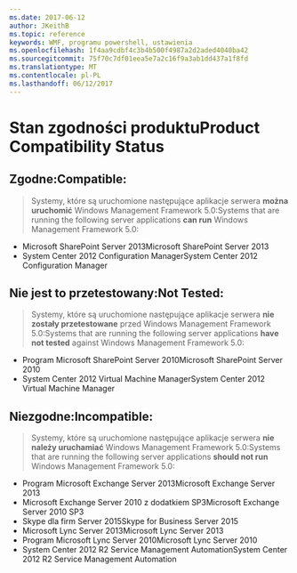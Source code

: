 ```yaml
---
ms.date: 2017-06-12
author: JKeithB
ms.topic: reference
keywords: WMF, programu powershell, ustawienia
ms.openlocfilehash: 1f4aa9cdbf4c3b4b500f4987a2d2aded4040ba42
ms.sourcegitcommit: 75f70c7df01eea5e7a2c16f9a3ab1dd437a1f8fd
ms.translationtype: MT
ms.contentlocale: pl-PL
ms.lasthandoff: 06/12/2017
---
```

# <a name="product-compatibility-status"></a><span data-ttu-id="762b2-102">Stan zgodności produktu</span><span class="sxs-lookup"><span data-stu-id="762b2-102">Product Compatibility Status</span></span>

## <a name="compatible"></a><span data-ttu-id="762b2-103">Zgodne:</span><span class="sxs-lookup"><span data-stu-id="762b2-103">Compatible:</span></span>
> <span data-ttu-id="762b2-104">Systemy, które są uruchomione następujące aplikacje serwera **można uruchomić** Windows Management Framework 5.0:</span><span class="sxs-lookup"><span data-stu-id="762b2-104">Systems that are running the following server applications **can run** Windows Management Framework 5.0:</span></span>

- <span data-ttu-id="762b2-105">Microsoft SharePoint Server 2013</span><span class="sxs-lookup"><span data-stu-id="762b2-105">Microsoft SharePoint Server 2013</span></span>
- <span data-ttu-id="762b2-106">System Center 2012 Configuration Manager</span><span class="sxs-lookup"><span data-stu-id="762b2-106">System Center 2012 Configuration Manager</span></span>

## <a name="not-tested"></a><span data-ttu-id="762b2-107">Nie jest to przetestowany:</span><span class="sxs-lookup"><span data-stu-id="762b2-107">Not Tested:</span></span>
> <span data-ttu-id="762b2-108">Systemy, które są uruchomione następujące aplikacje serwera **nie zostały przetestowane** przed Windows Management Framework 5.0:</span><span class="sxs-lookup"><span data-stu-id="762b2-108">Systems that are running the following server applications **have not tested** against Windows Management Framework 5.0:</span></span>

- <span data-ttu-id="762b2-109">Program Microsoft SharePoint Server 2010</span><span class="sxs-lookup"><span data-stu-id="762b2-109">Microsoft SharePoint Server 2010</span></span>
- <span data-ttu-id="762b2-110">System Center 2012 Virtual Machine Manager</span><span class="sxs-lookup"><span data-stu-id="762b2-110">System Center 2012 Virtual Machine Manager</span></span>

## <a name="incompatible"></a><span data-ttu-id="762b2-111">Niezgodne:</span><span class="sxs-lookup"><span data-stu-id="762b2-111">Incompatible:</span></span>
> <span data-ttu-id="762b2-112">Systemy, które są uruchomione następujące aplikacje serwera **nie należy uruchamiać** Windows Management Framework 5.0:</span><span class="sxs-lookup"><span data-stu-id="762b2-112">Systems that are running the following server applications **should not run** Windows Management Framework 5.0:</span></span>

- <span data-ttu-id="762b2-113">Program Microsoft Exchange Server 2013</span><span class="sxs-lookup"><span data-stu-id="762b2-113">Microsoft Exchange Server 2013</span></span>
- <span data-ttu-id="762b2-114">Microsoft Exchange Server 2010 z dodatkiem SP3</span><span class="sxs-lookup"><span data-stu-id="762b2-114">Microsoft Exchange Server 2010 SP3</span></span>
- <span data-ttu-id="762b2-115">Skype dla firm Server 2015</span><span class="sxs-lookup"><span data-stu-id="762b2-115">Skype for Business Server 2015</span></span>
- <span data-ttu-id="762b2-116">Microsoft Lync Server 2013</span><span class="sxs-lookup"><span data-stu-id="762b2-116">Microsoft Lync Server 2013</span></span>
- <span data-ttu-id="762b2-117">Program Microsoft Lync Server 2010</span><span class="sxs-lookup"><span data-stu-id="762b2-117">Microsoft Lync Server 2010</span></span>
- <span data-ttu-id="762b2-118">System Center 2012 R2 Service Management Automation</span><span class="sxs-lookup"><span data-stu-id="762b2-118">System Center 2012 R2 Service Management Automation</span></span>

